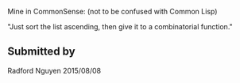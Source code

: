 Mine in CommonSense:  (not to be confused with Common Lisp)
 
"Just sort the list ascending, then give it to a combinatorial function."

## Submitted by

Radford Nguyen
2015/08/08
